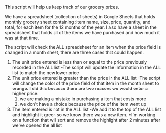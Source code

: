 This script will help us keep track of our grocery prices. 

We have a spreadsheet (collection of sheets) in Google Sheets that holds monthly grocery sheet containing :item name, size, price, quantity, and total, for each item for the 12 months of the year. I also have a sheet in the spreadsheet that holds all of the items we have purchased and how much it was at that time. 

The script will check the ALL spreadsheet for an item when the price field is changed in a month sheet, there are three cases that could happen.

1) The unit price entered is less than or equal to the price previously recorded in the ALL list
    -The script will update the information in the ALL list to match the new lower price
2) The unit price entered is greater than the price in the ALL list
    -The script will change the color of the price field of that item in the month sheet to orange.
    I did this because there are two reasons we would enter a higher price:
      1) we are making a mistake in purchasing a item that costs more
      2) we don't have a choice because the price of the item went up
3) The item entered is not in the ALL list
   -We add it to the top of the ALL list and highlight it green so we know there was a new item. 
  *I'm working on a function that will sort and remove the highlight after 2 minutes after we've opened the all list



